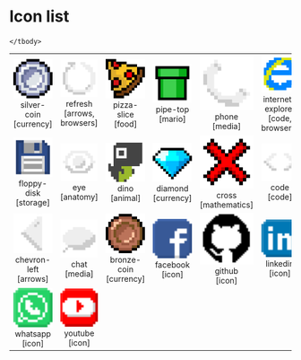 # Icon list

<table>
	<tbody>
		<tr>
			<td align="center"><img src="./png-150/silver-coin.png" width="100px"/><br/><span>silver-coin</span><br/><span>[currency]</span></td>
			<td align="center"><img src="./png-150/refresh.png" width="100px"/><br/><span>refresh</span><br/><span>[arrows, browsers]</span></td>
			<td align="center"><img src="./png-150/pizza-slice.png" width="100px"/><br/><span>pizza-slice</span><br/><span>[food]</span></td>
			<td align="center"><img src="./png-150/pipe-top.png" width="100px"/><br/><span>pipe-top</span><br/><span>[mario]</span></td>
			<td align="center"><img src="./png-150/phone.png" width="100px"/><br/><span>phone</span><br/><span>[media]</span></td>
			<td align="center"><img src="./png-150/internet-explorer.png" width="100px"/><br/><span>internet-explorer</span><br/><span>[code, browsers]</span></td>
			<td align="center"><img src="./png-150/home.png" width="100px"/><br/><span>home</span><br/><span>[buildings]</span></td>
			<td align="center"><img src="./png-150/gold-coin.png" width="100px"/><br/><span>gold-coin</span><br/><span>[currency]</span></td>
		</tr>
		<tr>
			<td align="center"><img src="./png-150/floppy-disk.png" width="100px"/><br/><span>floppy-disk</span><br/><span>[storage]</span></td>
			<td align="center"><img src="./png-150/eye.png" width="100px"/><br/><span>eye</span><br/><span>[anatomy]</span></td>
			<td align="center"><img src="./png-150/dino.png" width="100px"/><br/><span>dino</span><br/><span>[animal]</span></td>
			<td align="center"><img src="./png-150/diamond.png" width="100px"/><br/><span>diamond</span><br/><span>[currency]</span></td>
			<td align="center"><img src="./png-150/cross.png" width="100px"/><br/><span>cross</span><br/><span>[mathematics]</span></td>
			<td align="center"><img src="./png-150/code.png" width="100px"/><br/><span>code</span><br/><span>[code]</span></td>
			<td align="center"><img src="./png-150/circuit.png" width="100px"/><br/><span>circuit</span><br/><span>[electrical]</span></td>
			<td align="center"><img src="./png-150/chevron-right.png" width="100px"/><br/><span>chevron-right</span><br/><span>[arrows]</span></td>
		</tr>
		<tr>
			<td align="center"><img src="./png-150/chevron-left.png" width="100px"/><br/><span>chevron-left</span><br/><span>[arrows]</span></td>
			<td align="center"><img src="./png-150/chat.png" width="100px"/><br/><span>chat</span><br/><span>[media]</span></td>
			<td align="center"><img src="./png-150/bronze-coin.png" width="100px"/><br/><span>bronze-coin</span><br/><span>[currency]</span></td>
			<td align="center"><img src="./png-150/facebook.png" width="100px"/><br/><span>facebook</span><br/><span>[icon]</span></td>
			<td align="center"><img src="./png-150/github.png" width="100px"/><br/><span>github</span><br/><span>[icon]</span></td>
			<td align="center"><img src="./png-150/linkedin.png" width="100px"/><br/><span>linkedin</span><br/><span>[icon]</span></td>
			<td align="center"><img src="./png-150/twitter.png" width="100px"/><br/><span>twitter</span><br/><span>[icon]</span></td>
			<td align="center"><img src="./png-150/skull.png" width="100px"/><br/><span>skull</span><br/><span>[head]</span></td>
		</tr>
		<tr>
			<td align="center"><img src="./png-150/whatsapp.png" width="100px"/><br/><span>whatsapp</span><br/><span>[icon]</span></td>
			<td align="center"><img src="./png-150/youtube.png" width="100px"/><br/><span>youtube</span><br/><span>[icon]</span></td>

		

	</tbody>
</table>

